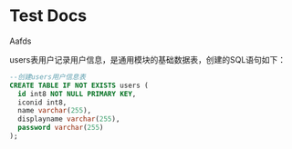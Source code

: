 # Test Docs
Aafds

users表用户记录用户信息，是通用模块的基础数据表，创建的SQL语句如下：

```sql
--创建users用户信息表
CREATE TABLE IF NOT EXISTS users (
  id int8 NOT NULL PRIMARY KEY,
  iconid int8,
  name varchar(255),
  displayname varchar(255),
  password varchar(255)
);
```
